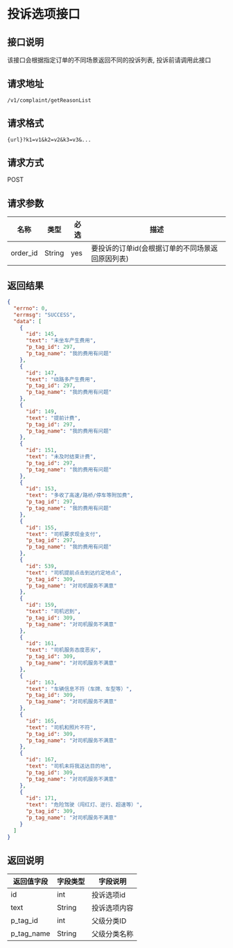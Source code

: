 # 投诉选项接口

## 接口说明

该接口会根据指定订单的不同场景返回不同的投诉列表, 投诉前请调用此接口

## 请求地址

`/v1/complaint/getReasonList`

## 请求格式

`{url}?k1=v1&k2=v2&k3=v3&...`

## 请求方式

POST

## 请求参数

| 名称     | 类型   | 必选 | 描述                                             |
| -------- | ------ | ---- | ------------------------------------------------ |
| order_id | String | yes  | 要投诉的订单id(会根据订单的不同场景返回原因列表) |

## 返回结果

```json
{
  "errno": 0,
  "errmsg": "SUCCESS",
  "data": [
    {
      "id": 145,
      "text": "未坐车产生费用",
      "p_tag_id": 297,
      "p_tag_name": "我的费用有问题"
    },
    {
      "id": 147,
      "text": "绕路多产生费用",
      "p_tag_id": 297,
      "p_tag_name": "我的费用有问题"
    },
    {
      "id": 149,
      "text": "提前计费",
      "p_tag_id": 297,
      "p_tag_name": "我的费用有问题"
    },
    {
      "id": 151,
      "text": "未及时结束计费",
      "p_tag_id": 297,
      "p_tag_name": "我的费用有问题"
    },
    {
      "id": 153,
      "text": "多收了高速/路桥/停车等附加费",
      "p_tag_id": 297,
      "p_tag_name": "我的费用有问题"
    },
    {
      "id": 155,
      "text": "司机要求现金支付",
      "p_tag_id": 297,
      "p_tag_name": "我的费用有问题"
    },
    {
      "id": 539,
      "text": "司机提前点击到达约定地点",
      "p_tag_id": 309,
      "p_tag_name": "对司机服务不满意"
    },
    {
      "id": 159,
      "text": "司机迟到",
      "p_tag_id": 309,
      "p_tag_name": "对司机服务不满意"
    },
    {
      "id": 161,
      "text": "司机服务态度恶劣",
      "p_tag_id": 309,
      "p_tag_name": "对司机服务不满意"
    },
    {
      "id": 163,
      "text": "车辆信息不符（车牌、车型等）",
      "p_tag_id": 309,
      "p_tag_name": "对司机服务不满意"
    },
    {
      "id": 165,
      "text": "司机和照片不符",
      "p_tag_id": 309,
      "p_tag_name": "对司机服务不满意"
    },
    {
      "id": 167,
      "text": "司机未将我送达目的地",
      "p_tag_id": 309,
      "p_tag_name": "对司机服务不满意"
    },
    {
      "id": 171,
      "text": "危险驾驶（闯红灯、逆行、超速等）",
      "p_tag_id": 309,
      "p_tag_name": "对司机服务不满意"
    }
  ]
}
```

## 返回说明

| 返回值字段 | 字段类型 | 字段说明     |
| ---------- | -------- | ------------ |
| id         | int      | 投诉选项id   |
| text       | String   | 投诉选项内容 |
| p_tag_id   | int      | 父级分类ID   |
| p_tag_name | String   | 父级分类名称 |